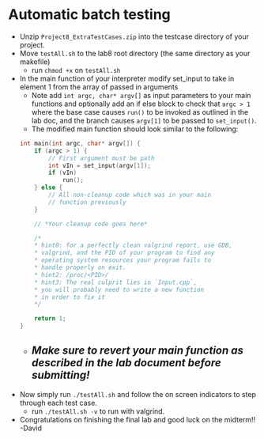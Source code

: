 # Automatic batch testing

* Unzip `Project8_ExtraTestCases.zip` into the testcase directory of your project.
* Move `testAll.sh` to the lab8 root directory (the same directory as your makefile)
	* run `chmod +x` on `testAll.sh`
* In the main function of your interpreter modify set_input to take in element 1 from the array of passed in arguments
	* Note add `int argc, char* argv[]` as input parameters to your main functions and optionally add an if else block to check that `argc > 1` where the base case causes `run()` to be invoked as outlined in the lab doc, and the branch causes `argv[1]` to be passed to `set_input()`.
	* The modified main function should look similar to the following:
	```c
	int main(int argc, char* argv[]) {
		if (argc > 1) {
			// First argument must be path
			int vIn = set_input(argv[1]);
			if (vIn)
				run();
		} else {
			// All non-cleanup code which was in your main 
			// function previously
		}

		// *Your cleanup code goes here*

		/*
		* hint0: for a perfectly clean valgrind report, use GDB,
		* valgrind, and the PID of your program to find any 
		* operating system resources your program fails to
		* handle properly on exit.
		* hint2: /proc/<PID>/
		* hint3: The real culprit lies in `Input.cpp`,
		* you will probably need to write a new function 
		* in order to fix it 
		*/

		return 1;
	}
	```
	* ## *Make sure to revert your main function as described in the lab document before submitting!*
* Now simply run `./testAll.sh` and follow the on screen indicators to step through each test case.
	* run `./testAll.sh -v` to run with valgrind.
* Congratulations on finishing the final lab and good luck on the midterm!! -David